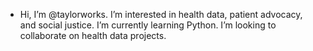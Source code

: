 - Hi, I’m @taylorworks. I’m interested in health data, patient advocacy, and social justice. I’m currently learning Python. I’m looking to collaborate on health data projects.


<!---
taylorworks/taylorworks is a ✨ special ✨ repository because its `README.md` (this file) appears on your GitHub profile.
You can click the Preview link to take a look at your changes.
--->
